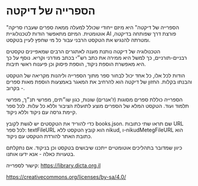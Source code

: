 # הספרייה של דיקטה
"הספרייה של דיקטה" היא מיזם ייחודי שכולל למעלה ממאה ספרים שעברו סריקה אוטומטית. המיזם מתאפשר הודות לטכנולוגיית AI פורצת דרך שפותחה בדיקטה, ומטרתה להנגיש את הטקסט הרבני עבור כל מי שחפץ לעיין בטקסט.

הטכנולוגיה של דיקטה נותנת מענה לאתגרים הרבים שמאפיינים טקסטים רבניים-תורניים, כך למשל היא ממירה את כתב רש״י בכתב מודרני וקריא. נוסף על כך היא מאפשרת הוספת ניקוד, הוספת פיסוק וכן פיענוח ראשי תיבות.

הודות לכל אלו, כל אחד יכול לבחור ספר מתוך הספרייה וליהנות מקריאה של הטקסט והבנתו בקלות. החזון של דיקטה הוא להרחיב את המאגר באמצעות הוספת מאות ספרים - בקרוב.

הספרייה כוללת ספרים מסוגות (ז'אנרים) שונות, כגון שו״תים, מפרשי תנ״ך, מפרשי תלמוד ועוד. הטקסט המלא של הספרים מוצע לתועלת הציבור וללא כל עלות. לכל ספר קיימת גרסה עם ניקוד וללא ניקוד.

כדי להוריד את הטקסטים יש לגשת לקובץ books.json. שם תראו שתי כתובות URL לכל ספר: textFileURL הוא קובץ הטקסט ללא nikud, ו-nikudMetegFileURL הוא כתובת האתר להורדת הטקסט עם ניקוד.

כיוון שמדובר בתהליכים אוטומטיים ייתכנו שיבושים בטקסט וכן בניקוד. אם נתקלתם בטעויות כאלה - אנא ידעו אותנו.

קישור לספרייה: https://library.dicta.org.il

https://creativecommons.org/licenses/by-sa/4.0/
